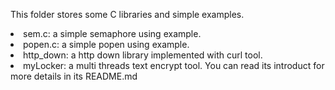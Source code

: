 This folder stores some C libraries and simple examples.
<li> sem.c: a simple semaphore using example.
<li> popen.c: a simple popen using example.
<li> http_down: a http down library implemented with curl tool.
<li> myLocker: a multi threads text encrypt tool. You can read its introduct for more details in its README.md
